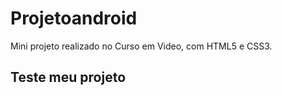 # Projetoandroid
Mini projeto realizado no Curso em Video, com HTML5 e CSS3.

## Teste meu projeto

<a href="https://scnmatheus.github.io/Projetoandroid/projetinho/android.html">
